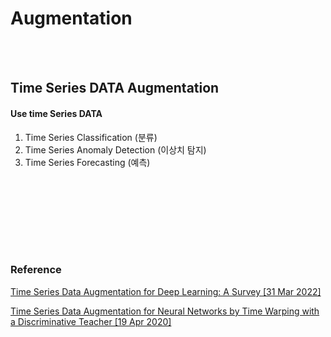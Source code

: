 # Augmentation















<br/><br/>


## Time Series DATA Augmentation



#### Use time Series DATA

1. Time Series Classification (분류) <br/>
2. Time Series Anomaly Detection (이상치 탐지) <br/>
3. Time Series Forecasting (예측) <br/>












<br/> <br/>






<br/> <br/> <br/> <br/>

### Reference

[Time Series Data Augmentation for Deep Learning: A Survey [31 Mar 2022]](https://arxiv.org/pdf/2002.12478)

[Time Series Data Augmentation for Neural Networks by Time Warping with a Discriminative Teacher [19 Apr 2020]](https://arxiv.org/pdf/2004.08780.pdf)